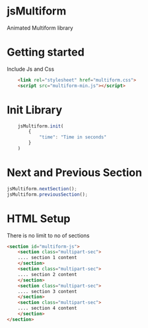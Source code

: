 # jsMultiform
Animated Multiform library

Getting started
===============

Include Js and Css
```html
    <link rel="stylesheet" href="multiform.css">
    <script src="multiform-min.js"></script>
``` 

Init Library
============

```js
    jsMultiform.init(
        {
            "time": "Time in seconds"
        }
    )
```

Next and Previous Section
=========================


```js
jsMultiform.nextSection();
jsMultiform.previousSection();
```

HTML Setup
==========
There is no limit to no of sections

```html
<section id="multiform-js">
    <section class="multipart-sec">   
    .... section 1 content    
    </section>
    <section class="multipart-sec">
    .... section 2 content
    </section>
    <section class="multipart-sec">
    .... section 3 content
    </section>
    <section class="multipart-sec">
    .... section 4 content
    </section>
</section>
```